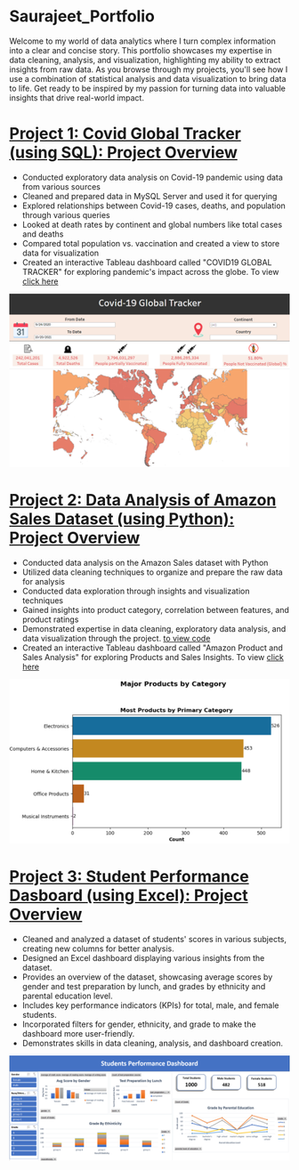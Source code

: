 # Saurajeet_Portfolio
Welcome to my world of data analytics where I turn complex information into a clear and concise story. This portfolio showcases my expertise in data cleaning, analysis, and visualization, highlighting my ability to extract insights from raw data. As you browse through my projects, you'll see how I use a combination of statistical analysis and data visualization to bring data to life. Get ready to be inspired by my passion for turning data into valuable insights that drive real-world impact.

# [Project 1: Covid Global Tracker (using SQL): Project Overview](https://github.com/SaurajeetB/Covid_portfolio_project)
* Conducted exploratory data analysis on Covid-19 pandemic using data from various sources
* Cleaned and prepared data in MySQL Server and used it for querying
* Explored relationships between Covid-19 cases, deaths, and population through various queries
* Looked at death rates by continent and global numbers like total cases and deaths
* Compared total population vs. vaccination and created a view to store data for visualization
* Created an interactive Tableau dashboard called "COVID19 GLOBAL TRACKER" for exploring pandemic's impact across the globe. To view [click here](https://public.tableau.com/app/profile/saurajeet.banerjee/viz/Covid19GlobalTracker_16834691811910/Dashboard1)

![](/images/img2.png)

# [Project 2: Data Analysis of Amazon Sales Dataset (using Python): Project Overview](https://github.com/SaurajeetB/Amazon_Sales_Portfolio_Project)
* Conducted data analysis on the Amazon Sales dataset with Python
* Utilized data cleaning techniques to organize and prepare the raw data for analysis
* Conducted data exploration through insights and visualization techniques
* Gained insights into product category, correlation between features, and product ratings
* Demonstrated expertise in data cleaning, exploratory data analysis, and data visualization through the project. [to view code](https://github.com/SaurajeetB/Amazon_Sales_Portfolio_Project/blob/main/Amazon%20Sales%20Data.ipynb)
* Created an interactive Tableau dashboard called "Amazon Product and Sales Analysis" for exploring Products and Sales Insights. To view [click here](https://public.tableau.com/app/profile/saurajeet.banerjee/viz/AmazonProductandSalesAnalysis/Story1) 

![](/images/img4.png)

# [Project 3: Student Performance Dasboard (using Excel): Project Overview](https://github.com/SaurajeetB/Student_Performance_Project)
* Cleaned and analyzed a dataset of students' scores in various subjects, creating new columns for better analysis.
* Designed an Excel dashboard displaying various insights from the dataset.
* Provides an overview of the dataset, showcasing average scores by gender and test preparation by lunch, and grades by ethnicity and parental education level.
* Includes key performance indicators (KPIs) for total, male, and female students.
* Incorporated filters for gender, ethnicity, and grade to make the dashboard more user-friendly.
* Demonstrates skills in data cleaning, analysis, and dashboard creation.

![](/images/img5.png)
